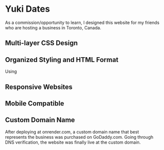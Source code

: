 # Yuki Dates
As a commission/opportunity to learn, I designed this website for my friends who are hosting a business in Toronto, Canada.

## Multi-layer CSS Design

## Organized Styling and HTML Format
Using 

## Responsive Websites

## Mobile Compatible

## Custom Domain Name
After deploying at onrender.com, a custom domain name that best represents the business was purchased on GoDaddy.com. Going through DNS verification, the website was finally live at the custom domain.
